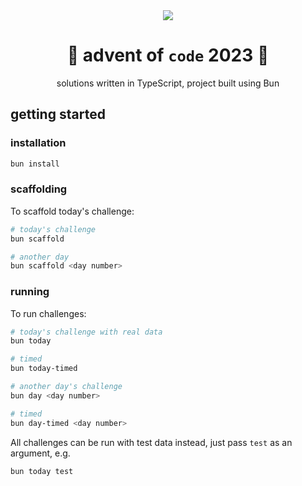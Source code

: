 <div align="center">
<img src="https://media.tenor.com/9B93p79MGIkAAAAC/the-office-christmas.gif">
</div>
<h1 align="center">
🎄 advent of <code>code</code> 2023 🎄
</h1>
<p align="center">
solutions written in TypeScript, project built using Bun
</p>

## getting started

### installation

```bash
bun install
```

### scaffolding

To scaffold today's challenge:

```bash
# today's challenge
bun scaffold

# another day
bun scaffold <day number>
```

### running

To run challenges:

```bash
# today's challenge with real data
bun today

# timed
bun today-timed

# another day's challenge
bun day <day number>

# timed
bun day-timed <day number>
```

All challenges can be run with test data instead, just pass `test` as an argument, e.g.

```bash
bun today test
```
